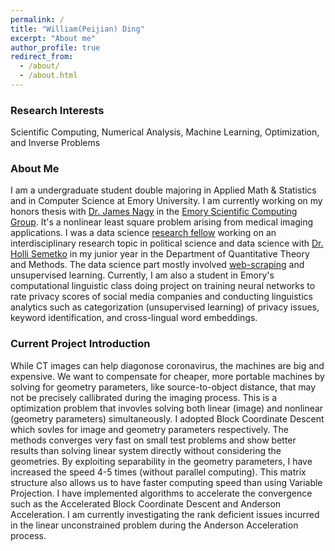 ```yaml
---
permalink: /
title: "William(Peijian) Ding"
excerpt: "About me"
author_profile: true
redirect_from: 
  - /about/
  - /about.html
---
```



### Research Interests 
Scientific Computing, Numerical Analysis, Machine Learning, Optimization, and Inverse Problems 

### About Me
I am a undergraduate student double majoring in Applied Math & Statistics and in Computer Science at Emory University. I am currently working on my honors thesis with [Dr. James Nagy](http://www.mathcs.emory.edu/~nagy/) in the [Emory Scientific Computing Group](http://www.mathcs.emory.edu/Research/Area/ScientificComputing/). It's a nonlinear least square problem arising from medical imaging applications. I was a data science [research fellow](http://www.quantitative.emory.edu/about/fellows/index.html#collapse3) working on an interdisciplinary research topic in political science and data science with [Dr. Holli Semetko](http://polisci.emory.edu/home/people/biography/semetko-holli.html) in my junior year in the Department of Quantitative Theory and Methods. The data science part mostly involved [web-scraping](https://github.com/willding123/SinaWeiboScraper) and unsupervised learning. Currently, I am also a student in Emory's computational linguistic class doing project on training neural networks to rate privacy scores of social media companies and conducting linguistics analytics such as categorization (unsupervised learning) of privacy issues, keyword identification, and cross-lingual word embeddings.  

### Current Project Introduction 
While CT images can help diagonose coronavirus, the machines are big and expensive. We want to compensate for cheaper, more portable machines by solving for geometry parameters, like source-to-object distance, that may not be precisely callibrated during the imaging process. This is a optimization problem that invovles solving both linear (image) and nonlinear (geometry parameters) simultaneously. I adopted Block Coordinate Descent which sovles for image and geometry parameters respectively. The methods converges very fast on small test problems and show better results than solving linear system directly without considering the geometries.  By exploiting separability in the geometry parameters, I have increased the speed 4-5 times (without parallel computing). This matrix structure also allows us to have faster computing speed than using Variable Projection. I have implemented algorithms to accelerate the convergence such as the Accelerated Block Coordinate Descent and Anderson Acceleration. I am currently investigating the rank deficient issues incurred in the linear unconstrained problem during the Anderson Acceleration process. 

